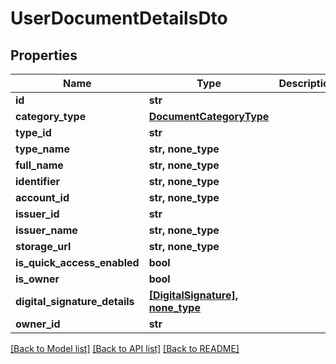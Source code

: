 # UserDocumentDetailsDto


## Properties
Name | Type | Description | Notes
------------ | ------------- | ------------- | -------------
**id** | **str** |  | [optional] 
**category_type** | [**DocumentCategoryType**](DocumentCategoryType.md) |  | [optional] 
**type_id** | **str** |  | [optional] 
**type_name** | **str, none_type** |  | [optional] 
**full_name** | **str, none_type** |  | [optional] 
**identifier** | **str, none_type** |  | [optional] 
**account_id** | **str, none_type** |  | [optional] 
**issuer_id** | **str** |  | [optional] 
**issuer_name** | **str, none_type** |  | [optional] 
**storage_url** | **str, none_type** |  | [optional] 
**is_quick_access_enabled** | **bool** |  | [optional] 
**is_owner** | **bool** |  | [optional] 
**digital_signature_details** | [**[DigitalSignature], none_type**](DigitalSignature.md) |  | [optional] 
**owner_id** | **str** |  | [optional] 

[[Back to Model list]](../README.md#documentation-for-models) [[Back to API list]](../README.md#documentation-for-api-endpoints) [[Back to README]](../README.md)



